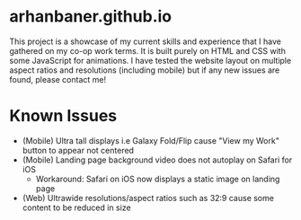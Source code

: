 # arhanbaner.github.io

This project is a showcase of my current skills and experience that I have gathered on my co-op work terms. It is built purely on HTML and CSS with some JavaScript for animations.
I have tested the website layout on multiple aspect ratios and resolutions (including mobile) but if any new issues are found, please contact me!

# Known Issues

- (Mobile) Ultra tall displays i.e Galaxy Fold/Flip cause "View my Work" button to appear not centered
- (Mobile) Landing page background video does not autoplay on Safari for iOS
  - Workaround: Safari on iOS now displays a static image on landing page
- (Web) Ultrawide resolutions/aspect ratios such as 32:9 cause some content to be reduced in size
